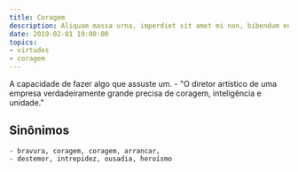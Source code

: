 ```yaml
---
title: Coragem
description: Aliquam massa urna, imperdiet sit amet mi non, bibendum euismod est.
date: 2019-02-01 19:00:00
topics: 
- virtudes
- coragem
---
```


A capacidade de fazer algo que assuste um.
	- "O diretor artístico de uma empresa verdadeiramente grande precisa de coragem, inteligência e unidade."

## Sinônimos
	- bravura, coragem, coragem, arrancar, 
	- destemor, intrepidez, ousadia, heroísmo

